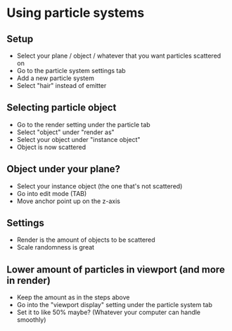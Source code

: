 # Using particle systems

## Setup

- Select your plane / object / whatever that you want particles scattered on
- Go to the particle system settings tab
- Add a new particle system
- Select "hair" instead of emitter

## Selecting particle object

- Go to the render setting under the particle tab
- Select "object" under "render as"
- Select your object under "instance object"
- Object is now scattered

## Object under your plane?

- Select your instance object (the one that's not scattered)
- Go into edit mode (TAB)
- Move anchor point up on the z-axis

## Settings

- Render is the amount of objects to be scattered
- Scale randomness is great

## Lower amount of particles in viewport (and more in render)

- Keep the amount as in the steps above
- Go into the "viewport display" setting under the particle system tab
- Set it to like 50% maybe? (Whatever your computer can handle smoothly)
